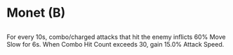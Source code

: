 # Monet (B)

## 

For every 10s, combo/charged attacks that hit the enemy inflicts 60% Move Slow for 6s. When Combo Hit Count exceeds 30, gain 15.0% Attack Speed.